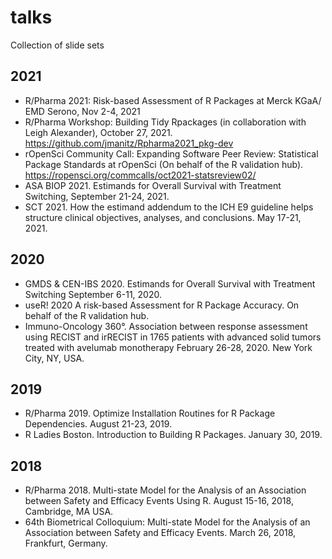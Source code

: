 # talks
Collection of slide sets 

## 2021

* R/Pharma 2021: Risk-based Assessment of R Packages at Merck KGaA/ EMD Serono, Nov 2-4, 2021
* R/Pharma Workshop: Building Tidy Rpackages (in collaboration with Leigh Alexander), October 27, 2021. https://github.com/jmanitz/Rpharma2021_pkg-dev
* rOpenSci Community Call: Expanding Software Peer Review: Statistical Package Standards at rOpenSci (On behalf of the R validation hub). https://ropensci.org/commcalls/oct2021-statsreview02/
* ASA BIOP 2021. Estimands for Overall Survival with Treatment Switching, September 21-24, 2021.
* SCT 2021. How the estimand addendum to the ICH E9 guideline helps structure clinical objectives, analyses, and conclusions. May 17-21, 2021. 

## 2020

* GMDS & CEN-IBS 2020. Estimands for Overall Survival with Treatment Switching September 6-11, 2020.
* useR! 2020 A risk-based Assessment for R Package Accuracy. On behalf of the R validation hub.
* Immuno-Oncology 360°. Association between response assessment using RECIST and irRECIST in 1765 patients with advanced solid tumors treated with avelumab monotherapy February 26-28, 2020. New York City, NY, USA.

## 2019

* R/Pharma 2019. Optimize Installation Routines for R Package Dependencies. August 21-23, 2019.
* R Ladies Boston. Introduction to Building R Packages. January 30, 2019.

## 2018

* R/Pharma 2018. Multi-state Model for the Analysis of an Association between Safety and Efficacy Events Using R. August 15-16, 2018, Cambridge, MA USA.
* 64th Biometrical Colloquium: Multi-state Model for the Analysis of an Association between Safety and Efficacy Events. March 26, 2018, Frankfurt, Germany.


